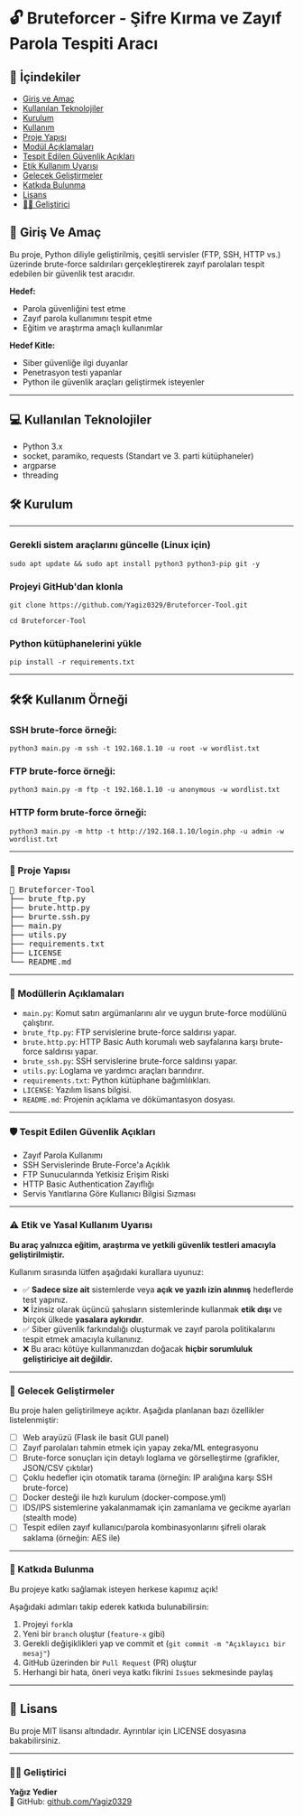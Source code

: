 # 🔓 Bruteforcer - Şifre Kırma ve Zayıf Parola Tespiti Aracı


## 📑 İçindekiler

- [ Giriş ve Amaç](#1-giriş-ve-amaç)
- [ Kullanılan Teknolojiler](#2-kullanılan-teknolojiler)
- [ Kurulum](#3-kurulum)
- [ Kullanım](#4-kullanım)
- [ Proje Yapısı](#5-proje-yapısı)
- [ Modül Açıklamaları](#6-modül-açıklamaları)
- [ Tespit Edilen Güvenlik Açıkları](#7-tespit-edilen-güvenlik-açıkları)
- [ Etik Kullanım Uyarısı](#8-etik-kullanım-uyarısı)
- [ Gelecek Geliştirmeler](#9-gelecek-geliştirmeler)
- [ Katkıda Bulunma](#10-katkıda-bulunma)
- [ Lisans](#11-lisans)
- [👨‍💻 Geliştirici](#-geliştirici)

## 🎯 Giriş Ve Amaç

Bu proje, Python diliyle geliştirilmiş, çeşitli servisler (FTP, SSH, HTTP vs.) üzerinde brute-force saldırıları gerçekleştirerek zayıf parolaları tespit edebilen bir güvenlik test aracıdır.

**Hedef:**
- Parola güvenliğini test etme
- Zayıf parola kullanımını tespit etme
- Eğitim ve araştırma amaçlı kullanımlar

**Hedef Kitle:**

- Siber güvenliğe ilgi duyanlar
- Penetrasyon testi yapanlar
- Python ile güvenlik araçları geliştirmek isteyenler

________________________________________________________

## 💻 Kullanılan Teknolojiler

- Python 3.x
- socket, paramiko, requests (Standart ve 3. parti kütüphaneler)
- argparse
- threading

## 🛠️ Kurulum

________________________________________________________

### Gerekli sistem araçlarını güncelle (Linux için)

```
sudo apt update && sudo apt install python3 python3-pip git -y

```
### Projeyi GitHub'dan klonla
```
git clone https://github.com/Yagiz0329/Bruteforcer-Tool.git

cd Bruteforcer-Tool

```
### Python kütüphanelerini yükle
```
pip install -r requirements.txt
```
________________________________________________________

## 🛠️🛠️ Kullanım Örneği

### SSH brute-force örneği:
```
python3 main.py -m ssh -t 192.168.1.10 -u root -w wordlist.txt
```
### FTP brute-force örneği:
```
python3 main.py -m ftp -t 192.168.1.10 -u anonymous -w wordlist.txt
```
### HTTP form brute-force örneği:
```
python3 main.py -m http -t http://192.168.1.10/login.php -u admin -w wordlist.txt
```
________________________________________________________

### 📂 Proje Yapısı

<pre>
📁 Bruteforcer-Tool
├── brute_ftp.py
├── brute.http.py
├── brurte.ssh.py
├── main.py
├── utils.py
├── requirements.txt
├── LICENSE
└── README.md
</pre>

________________________________________________________


### 📄 Modüllerin Açıklamaları

- `main.py`: Komut satırı argümanlarını alır ve uygun brute-force modülünü çalıştırır.
- `brute_ftp.py`: FTP servislerine brute-force saldırısı yapar.
- `brute.http.py`: HTTP Basic Auth korumalı web sayfalarına karşı brute-force saldırısı yapar.
- `brute_ssh.py`: SSH servislerine brute-force saldırısı yapar.
- `utils.py`: Loglama ve yardımcı araçları barındırır.
- `requirements.txt`: Python kütüphane bağımlılıkları.
- `LICENSE`: Yazılım lisans bilgisi.
- `README.md`: Projenin açıklama ve dökümantasyon dosyası.

________________________________________________________

### 🛡️ Tespit Edilen Güvenlik Açıkları

- Zayıf Parola Kullanımı
- SSH Servislerinde Brute-Force'a Açıklık
- FTP Sunucularında Yetkisiz Erişim Riski
- HTTP Basic Authentication Zayıflığı
- Servis Yanıtlarına Göre Kullanıcı Bilgisi Sızması

________________________________________________________

### ⚠️ Etik ve Yasal Kullanım Uyarısı

**Bu araç yalnızca eğitim, araştırma ve yetkili güvenlik testleri amacıyla geliştirilmiştir.**

Kullanım sırasında lütfen aşağıdaki kurallara uyunuz:

- ✅ **Sadece size ait** sistemlerde veya **açık ve yazılı izin alınmış** hedeflerde test yapınız.  
- ❌ İzinsiz olarak üçüncü şahısların sistemlerinde kullanmak **etik dışı** ve birçok ülkede **yasalara aykırıdır**.
- ✅ Siber güvenlik farkındalığı oluşturmak ve zayıf parola politikalarını tespit etmek amacıyla kullanınız.
- ❌ Bu aracı kötüye kullanmanızdan doğacak **hiçbir sorumluluk geliştiriciye ait değildir.**

________________________________________________________

### 🌱 Gelecek Geliştirmeler

Bu proje halen geliştirilmeye açıktır. Aşağıda planlanan bazı özellikler listelenmiştir:

- [ ]  Web arayüzü (Flask ile basit GUI panel)
- [ ]  Zayıf parolaları tahmin etmek için yapay zeka/ML entegrasyonu
- [ ]  Brute-force sonuçları için detaylı loglama ve görselleştirme (grafikler, JSON/CSV çıktılar)
- [ ]  Çoklu hedefler için otomatik tarama (örneğin: IP aralığına karşı SSH brute-force)
- [ ]  Docker desteği ile hızlı kurulum (docker-compose.yml)
- [ ]  IDS/IPS sistemlerine yakalanmamak için zamanlama ve gecikme ayarları (stealth mode)
- [ ]  Tespit edilen zayıf kullanıcı/parola kombinasyonlarını şifreli olarak saklama (örneğin: AES ile)

________________________________________________________

### 🤝 Katkıda Bulunma

Bu projeye katkı sağlamak isteyen herkese kapımız açık! 

Aşağıdaki adımları takip ederek katkıda bulunabilirsin:

1.  Projeyi `fork`la  
2.  Yeni bir `branch` oluştur (`feature-x` gibi)
3.  Gerekli değişiklikleri yap ve commit et (`git commit -m "Açıklayıcı bir mesaj"`)
4.  GitHub üzerinden bir `Pull Request` (PR) oluştur
5.  Herhangi bir hata, öneri veya katkı fikrini `Issues` sekmesinde paylaş

________________________________________________________

## 📄 Lisans
Bu proje MIT lisansı altındadır. Ayrıntılar için LICENSE dosyasına bakabilirsiniz.

---

### 👨‍💻 Geliştirici

**Yağız Yedier**  
🔗 GitHub: [github.com/Yagiz0329](https://github.com/Yagiz0329)







